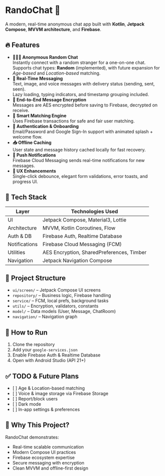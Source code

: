 <h1>RandoChat 📱</h1>
<p>A modern, real-time anonymous chat app built with <strong>Kotlin</strong>, <strong>Jetpack Compose</strong>, <strong>MVVM architecture</strong>, and <strong>Firebase</strong>.</p>

<h2>🔥 Features</h2>
<ul>
  <li><strong>🧑‍🤝‍🧑 Anonymous Random Chat</strong><br />
    Instantly connect with a random stranger for a one-on-one chat.<br />
    Supports chat types: <strong>Random</strong> (implemented), with future expansion for <em>Age-based</em> and <em>Location-based</em> matching.
  </li>
  <li><strong>💬 Real-Time Messaging</strong><br />
    Text, image, and voice messages with delivery status (sending, sent, seen).<br />
    Lazy loading, typing indicators, and timestamp grouping included.
  </li>
  <li><strong>🔐 End-to-End Message Encryption</strong><br />
    Messages are AES encrypted before saving to Firebase, decrypted on receive.
  </li>
  <li><strong>🔄 Smart Matching Engine</strong><br />
    Uses Firebase transactions for safe and fair user matching.
  </li>
  <li><strong>👤 Authentication & Onboarding</strong><br />
    Email/Password and Google Sign-In support with animated splash + welcome flow.
  </li>
  <li><strong>📥 Offline Caching</strong><br />
    User state and message history cached locally for fast recovery.
  </li>
  <li><strong>🔔 Push Notifications</strong><br />
    Firebase Cloud Messaging sends real-time notifications for new messages.
  </li>
  <li><strong>🧪 UX Enhancements</strong><br />
    Single-click debounce, elegant form validations, error toasts, and progress UI.
  </li>
</ul>

<h2>🧱 Tech Stack</h2>
<table>
  <thead>
    <tr>
      <th>Layer</th>
      <th>Technologies Used</th>
    </tr>
  </thead>
  <tbody>
    <tr><td>UI</td><td>Jetpack Compose, Material3, Lottie</td></tr>
    <tr><td>Architecture</td><td>MVVM, Kotlin Coroutines, Flow</td></tr>
    <tr><td>Auth & DB</td><td>Firebase Auth, Realtime Database</td></tr>
    <tr><td>Notifications</td><td>Firebase Cloud Messaging (FCM)</td></tr>
    <tr><td>Utilities</td><td>AES Encryption, SharedPreferences, Timber</td></tr>
    <tr><td>Navigation</td><td>Jetpack Navigation Compose</td></tr>
  </tbody>
</table>

<h2>📁 Project Structure</h2>
<ul>
  <li><code>ui/screen/</code> – Jetpack Compose UI screens</li>
  <li><code>repository/</code> – Business logic, Firebase handling</li>
  <li><code>service/</code> – FCM, local prefs, background tasks</li>
  <li><code>utils/</code> – Encryption, validators, constants</li>
  <li><code>model/</code> – Data models (User, Message, ChatRoom)</li>
  <li><code>navigation/</code> – Navigation graph</li>
</ul>

<h2>🚀 How to Run</h2>
<ol>
  <li>Clone the repository</li>
  <li>Add your <code>google-services.json</code></li>
  <li>Enable Firebase Auth & Realtime Database</li>
  <li>Open with Android Studio (API 21+)</li>
</ol>

<h2>✅ TODO & Future Plans</h2>
<ul>
  <li>[ ] Age & Location-based matching</li>
  <li>[ ] Voice & image storage via Firebase Storage</li>
  <li>[ ] Report/block users</li>
  <li>[ ] Dark mode</li>
  <li>[ ] In-app settings & preferences</li>
</ul>

<h2>🧠 Why This Project?</h2>
<p>
RandoChat demonstrates:
<ul>
  <li>Real-time scalable communication</li>
  <li>Modern Compose UI practices</li>
  <li>Firebase ecosystem expertise</li>
  <li>Secure messaging with encryption</li>
  <li>Clean MVVM and offline-first design</li>
</ul>
</p>
